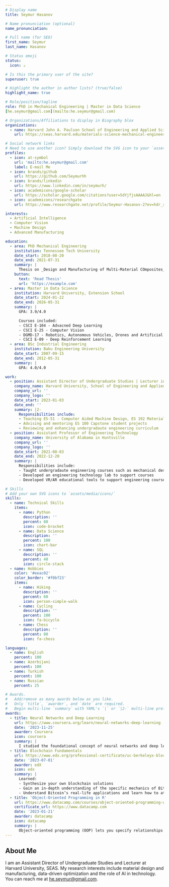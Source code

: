 ```yaml
---
# Display name
title: Seymur Hasanov

# Name pronunciation (optional)
name_pronunciation: 

# Full name (for SEO)
first_name: Seymur
last_name: Hasanov

# Status emoji
status:
  icon: ☕️

# Is this the primary user of the site?
superuser: true

# Highlight the author in author lists? (true/false)
highlight_name: true

# Role/position/tagline
role: PhD in Mechanical Engineering | Master in Data Science
[he.seymur@gmail.com](mailto:he.seymur@gmail.com)

# Organizations/Affiliations to display in Biography blox
organizations:
  - name: Harvard John A. Paulson School of Engineering and Applied Sciences
    url: https://seas.harvard.edu/materials-science-mechanical-engineering

# Social network links
# Need to use another icon? Simply download the SVG icon to your `assets/media/icons/` folder.
profiles:
  - icon: at-symbol
    url: 'mailto:he.seymur@gmail.com'
    label: E-mail Me
  - icon: brands/github
    url: https://github.com/Seymurhh
  - icon: brands/linkedin
    url: https://www.linkedin.com/in/seymurh/
  - icon: academicons/google-scholar
    url: https://scholar.google.com/citations?user=5dYjfjsAAAAJ&hl=en
  - icon: academicons/researchgate
    url: https://www.researchgate.net/profile/Seymur-Hasanov-2?ev=hdr_xprf

interests:
  - Artificial Intelligence
  - Computer Vision
  - Machine Design
  - Advanced Manufacturing

education:
  - area: PhD Mechanical Engineering
    institution: Tennessee Tech University
    date_start: 2018-08-20
    date_end: 2021-07-31
    summary: |
      Thesis on _Design and Manufacturing of Multi-Material COmposites_. Supervised by [Prof Ismail Fidan](https://www.tntech.edu/directory/engineering/faculty/ismail-fidan.php). Presented papers at SFF conferences with the contributions being published in variety of impactful journals.
    button:
      text: 'Read Thesis'
      url: 'https://example.com'
  - area: Master in Data Science
    institution: Harvard University, Extension School
    date_start: 2024-01-22
    date_end: 2026-05-31
    summary: |
      GPA: 3.9/4.0

      Courses included:
      - CSCI E-104 - Advacned Deep Learning
      - CSCI E-25 - Computer Vision
      - DGMD-17 - Robotics, Autonomous Vehicles, Drones and Artificial Intelligence
      - CSCI E-89 - Deep Reinforcement Learning
  - area: BSc Industrial Engineering
    institution: Baku Engineering University
    date_start: 2007-09-15
    date_end: 2012-05-31
    summary: |
      GPA: 4.0/4.0

work:
  - position: Assistant Director of Undergraduate Studies | Lecturer in Mechanical Engineering
    company_name: Harvard University, School of Engineering and Applied Sciences
    company_url: ''
    company_logo: ''
    date_start: 2023-01-03
    date_end: ''
    summary: |2-
      Responsibilities include:
      - Teaching ES-51 - Computer Aided Machine Design, ES 192 Material Selection by Design courses
      - Advising and mentoring ES 100 Capstone student projects
      - Reviewing and enhancing undergradaute engineering curriculum
  - position: Assistant Professor of Engineering Technology
    company_name: University of Alabama in Huntsville
    company_url: ''
    company_logo: ''
    date_start: 2021-08-03
    date_end: 2022-12-20
    summary: |
      Responsibilities include:
      - Taught undergradaute engineering courses such as mechanical desgin, manufacturing, dynamics, mechanics of materials
      - Developed an engineering technology lab to support courses
      - Developed VR/AR educational tools to support engineering courses

# Skills
# Add your own SVG icons to `assets/media/icons/`
skills:
  - name: Technical Skills
    items:
      - name: Python
        description: ''
        percent: 80
        icon: code-bracket
      - name: Data Science
        description: ''
        percent: 100
        icon: chart-bar
      - name: SQL
        description: ''
        percent: 40
        icon: circle-stack
  - name: Hobbies
    color: '#eeac02'
    color_border: '#f0bf23'
    items:
      - name: Hiking
        description: ''
        percent: 60
        icon: person-simple-walk
      - name: Cycling
        description: ''
        percent: 100
        icon: fa-bicycle
      - name: Chess
        description: ''
        percent: 80
        icon: fa-chess

languages:
  - name: English
    percent: 100
  - name: Azerbijani
    percent: 100
  - name: Turkish
    percent: 100
  - name: Russian
    percent: 25

# Awards.
#   Add/remove as many awards below as you like.
#   Only `title`, `awarder`, and `date` are required.
#   Begin multi-line `summary` with YAML's `|` or `|2-` multi-line prefix and indent 2 spaces below.
awards:
  - title: Neural Networks and Deep Learning
    url: https://www.coursera.org/learn/neural-networks-deep-learning
    date: '2023-11-25'
    awarder: Coursera
    icon: coursera
    summary: |
      I studied the foundational concept of neural networks and deep learning. By the end, I was familiar with the significant technological trends driving the rise of deep learning; build, train, and apply fully connected deep neural networks; implement efficient (vectorized) neural networks; identify key parameters in a neural network’s architecture; and apply deep learning to your own applications.
  - title: Blockchain Fundamentals
    url: https://www.edx.org/professional-certificate/uc-berkeleyx-blockchain-fundamentals
    date: '2023-07-01'
    awarder: edX
    icon: edx
    summary: |
      Learned:
      - Synthesize your own blockchain solutions
      - Gain an in-depth understanding of the specific mechanics of Bitcoin
      - Understand Bitcoin’s real-life applications and learn how to attack and destroy Bitcoin, Ethereum, smart contracts and Dapps, and alternatives to Bitcoin’s Proof-of-Work consensus algorithm
  - title: 'Object-Oriented Programming in R'
    url: https://www.datacamp.com/courses/object-oriented-programming-with-s3-and-r6-in-r
    certificate_url: https://www.datacamp.com
    date: '2023-01-21'
    awarder: datacamp
    icon: datacamp
    summary: |
      Object-oriented programming (OOP) lets you specify relationships between functions and the objects that they can act on, helping you manage complexity in your code. This is an intermediate level course, providing an introduction to OOP, using the S3 and R6 systems. S3 is a great day-to-day R programming tool that simplifies some of the functions that you write. R6 is especially useful for industry-specific analyses, working with web APIs, and building GUIs.
---
```


## About Me

I am an Assistant Director of Undergraduate Studies and Lecturer at Harvard University, SEAS. My research interests include material design and manufacturing, data-driven optimization and the role of AI in technology. You can reach me at [he.seymur@gmail.com](mailto:he.seymur@gmail.com).
